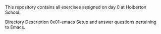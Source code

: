 This repository contains all exercises assigned on day 0 at Holberton School.

Directory	Description
0x01-emacs	Setup and answer questions pertaining to Emacs.
